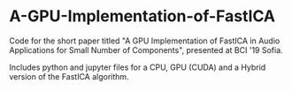 # A-GPU-Implementation-of-FastICA
Code for the short paper titled "A GPU Implementation of FastICA in Audio Applications for Small Number of Components", presented at BCI '19 Sofia.

Includes python and jupyter files for a CPU, GPU (CUDA) and a Hybrid version of the FastICA algorithm.
